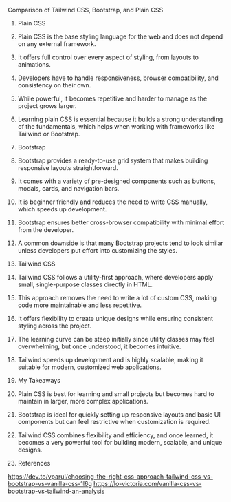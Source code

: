 Comparison of Tailwind CSS, Bootstrap, and Plain CSS

1. Plain CSS

1. Plain CSS is the base styling language for the web and does not depend on any external framework.
2. It offers full control over every aspect of styling, from layouts to animations.
3. Developers have to handle responsiveness, browser compatibility, and consistency on their own.
4. While powerful, it becomes repetitive and harder to manage as the project grows larger.
5. Learning plain CSS is essential because it builds a strong understanding of the fundamentals, which helps when working with frameworks like Tailwind or Bootstrap.

2. Bootstrap

1. Bootstrap provides a ready-to-use grid system that makes building responsive layouts straightforward.
2. It comes with a variety of pre-designed components such as buttons, modals, cards, and navigation bars.
3. It is beginner friendly and reduces the need to write CSS manually, which speeds up development.
4. Bootstrap ensures better cross-browser compatibility with minimal effort from the developer.
5. A common downside is that many Bootstrap projects tend to look similar unless developers put effort into customizing the styles.

3. Tailwind CSS

1. Tailwind CSS follows a utility-first approach, where developers apply small, single-purpose classes directly in HTML.
2. This approach removes the need to write a lot of custom CSS, making code more maintainable and less repetitive.
3. It offers flexibility to create unique designs while ensuring consistent styling across the project.
4. The learning curve can be steep initially since utility classes may feel overwhelming, but once understood, it becomes intuitive.
5. Tailwind speeds up development and is highly scalable, making it suitable for modern, customized web applications.

4. My Takeaways

1. Plain CSS is best for learning and small projects but becomes hard to maintain in larger, more complex applications.
2. Bootstrap is ideal for quickly setting up responsive layouts and basic UI components but can feel restrictive when customization is required.
3. Tailwind CSS combines flexibility and efficiency, and once learned, it becomes a very powerful tool for building modern, scalable, and unique designs.

5. References

https://dev.to/vparul/choosing-the-right-css-approach-tailwind-css-vs-bootstrap-vs-vanilla-css-1l6g
https://lo-victoria.com/vanilla-css-vs-bootstrap-vs-tailwind-an-analysis